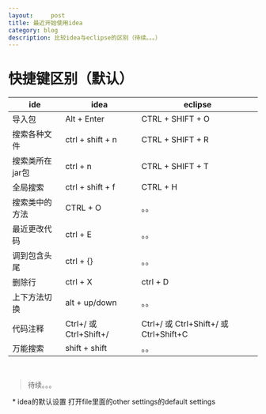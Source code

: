 ```yaml
---
layout:     post
title: 最近开始使用idea
category: blog
description: 比较idea与eclipse的区别（待续。。。）
---
```


快捷键区别（默认）
=======

| ide | idea | eclipse |
|-------|------|-------|
| 导入包 | Alt + Enter | CTRL + SHIFT + O |
| 搜索各种文件 | ctrl + shift + n | CTRL + SHIFT + R |
| 搜索类所在jar包 | ctrl + n | CTRL + SHIFT + T |
| 全局搜索 | ctrl + shift + f | CTRL + H |
| 搜索类中的方法 | CTRL + O | 。。 |
| 最近更改代码 | ctrl + E | 。。 |
| 调到包含头尾 | ctrl + {} | 。。 |
| 删除行 | ctrl + X | ctrl + D |
| 上下方法切换 | alt + up/down | 。。 |
| 代码注释 | Ctrl+/ 或 Ctrl+Shift+/ | Ctrl+/ 或 Ctrl+Shift+/ 或 Ctrl+Shift+C |
| 万能搜索 | shift + shift | 。。 |


 
>待续。。。 

 
* idea的默认设置
打开file里面的other settings的default settings 
